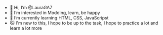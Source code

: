 - 👋 Hi, I’m @LauraGA7
- 👀 I’m interested in Modding, learn, be happy
- 🌱 I’m currently learning HTML, CSS, JavaScripst
- 🐱 I'm new to this, I hope to be up to the task, I hope to practice a lot and learn a lot more

<!---
LauraGA7/LauraGA7 is a ✨ special ✨ repository because its `README.md` (this file) appears on your GitHub profile.
You can click the Preview link to take a look at your changes.
--->
